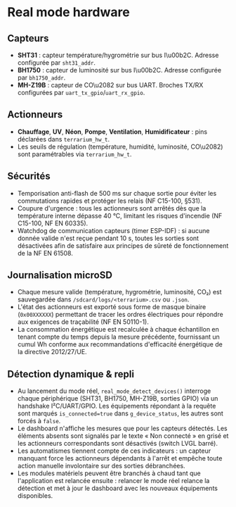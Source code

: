 # Real mode hardware

## Capteurs
- **SHT31** : capteur température/hygrométrie sur bus I\u00b2C. Adresse configurée par `sht31_addr`.
- **BH1750** : capteur de luminosité sur bus I\u00b2C. Adresse configurée par `bh1750_addr`.
- **MH-Z19B** : capteur de CO\u2082 sur bus UART. Broches TX/RX configurées par `uart_tx_gpio`/`uart_rx_gpio`.

## Actionneurs
- **Chauffage**, **UV**, **Néon**, **Pompe**, **Ventilation**, **Humidificateur** : pins déclarées dans `terrarium_hw_t`.
- Les seuils de régulation (température, humidité, luminosité, CO\u2082) sont paramétrables via `terrarium_hw_t`.

## Sécurités
- Temporisation anti-flash de 500 ms sur chaque sortie pour éviter les commutations rapides et protéger les relais (NF C15-100, §531).
- Coupure d'urgence : tous les actionneurs sont arrêtés dès que la température interne dépasse 40 °C, limitant les risques d'incendie (NF C15-100, NF EN 60335).
- Watchdog de communication capteurs (timer ESP-IDF) : si aucune donnée valide n'est reçue pendant 10 s, toutes les sorties sont désactivées afin de satisfaire aux principes de sûreté de fonctionnement de la NF EN 61508.

## Journalisation microSD
- Chaque mesure valide (température, hygrométrie, luminosité, CO₂) est sauvegardée dans `/sdcard/logs/<terrarium>.csv` ou `.json`.
- L'état des actionneurs est exporté sous forme de masque binaire (`0x00XXXXXX`) permettant de tracer les ordres électriques pour répondre aux exigences de traçabilité (NF EN 50110-1).
- La consommation énergétique est recalculée à chaque échantillon en tenant compte du temps depuis la mesure précédente, fournissant un cumul Wh conforme aux recommandations d'efficacité énergétique de la directive 2012/27/UE.

## Détection dynamique & repli
- Au lancement du mode réel, `real_mode_detect_devices()` interroge chaque périphérique (SHT31, BH1750, MH-Z19B, sorties GPIO) via un handshake I²C/UART/GPIO. Les équipements répondant à la requête sont marqués `is_connected=true` dans `g_device_status`, les autres sont forcés à `false`.
- Le dashboard n'affiche les mesures que pour les capteurs détectés. Les éléments absents sont signalés par le texte « Non connecté » en grisé et les actionneurs correspondants sont désactivés (switch LVGL barré).
- Les automatismes tiennent compte de ces indicateurs : un capteur manquant force les actionneurs dépendants à l'arrêt et empêche toute action manuelle involontaire sur des sorties débranchées.
- Les modules matériels peuvent être branchés à chaud tant que l'application est relancée ensuite : relancer le mode réel relance la détection et met à jour le dashboard avec les nouveaux équipements disponibles.
